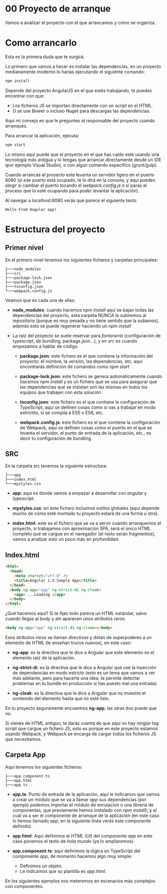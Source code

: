 # 00 Proyecto de arranque

Vamos a analizar el proyecto con el que arrancamos y cómo se organiza.

# Como arrancarlo

Esta es la primera duda que te surgirá.

Lo primero que vamos a hacer es instalar las dependencias, en un proyecto medianamente moderno lo harías ejecutando el siguiente comando:

```bash
npm install
```

Depende del proyecto AngularJS en el que estés trabajando, te puedes encontrar con que:

- Los ficheros JS se importan directamente con un script en el HTML.
- O se use Bower o incluso Nuget para descargas las dependencias.

Aquí mi consejo es que le preguntes al responsable del proyecto cuando arranques.

Para arrancar la aplicación, ejecuta:

```bash
npm start
```

Lo mismo aquí puede que el proyecto en el que has caído esté usando una tecnología más antigua y lo tengas que arrancar directamente desde un IDE (por ejemplo Visual Studio), o con algún comando específico (grunt/gulp).

Cuando arrancas el proyecto este levanta un servidor ligero en el puerto 8080 (si ese puerto está ocupado, te lo dirá en la consola, y aquí puedes elegir si cambiar el puerto tocando el _webpack.config.js_ o si paras el proceso que lo esté ocupando para poder levantar la aplicación).

Al navegar a localhost:8080 verás que parece el siguiente texto.

```
Hello From Angular app!
```

# Estructura del proyecto

## Primer nivel

En el primero nivel tenemos los siguientes ficheros y carpetas principales:

```
├───node_modules
├───src
├───package-lock.json
├───package.json
├───tsconfig.json
└───webpack.config.js
```

Veamos que es cada una de ellas:

- **node_modules**: cuando hacemos _npm install_ aquí se bajan todas las dependencias del proyecto, esta carpeta NUNCA la subiremos al repositorio (porque es muy pesada y no tiene sentido que la subamos), además esto se puede regenerar haciendo un _npm install_

- La raíz del proyecto se suele reservar para _fontanería_ (configuración de typescript, de bundling, package.json...), y en _src_ es cuando empezamos a hablar de código.

  - **package.json**: este fichero es el que contiene la información del proyecto: el nombre, la versión, las dependencias, etc, aquí encontrarás definición de comandos como _npm start_
  
  - **package-lock.json**: este fichero se genera automáticamente cuando hacemos _npm install_ y es un fichero que se usa para asegurar que las dependencias que se instalan son las mismas en todos los equipos que trabajen con esta solución.

  - **tsconfig.json**: este fichero es el que contiene la configuración de TypeScript, aquí se definen cosas como  si vas a trabajar en modo estrictito, si se compila a ES5 o ES6, etc.

  - **webpack.config.js**: este fichero es el que contiene la configuración de Webpack, aquí se definen cosas como el puerto en el que se levanta el servidor, el punto de entrada de la aplicación, etc., es decir tu configuración de bundling.

## SRC

En la carpeta src tenemos la siguiente estructura:

```
├───app
├───index.html
└───mystyles.css
```

- **app**: aquí es donde vamos a empezar a desarrollar con _angular_ y _typescript_.

- **mystyles.css**: en este fichero incluimos estilos globales (aquí depende mucho de cómo esté montado tu proyecto estará de una forma u otra).

- **index.html**: este es el fichero que se va a servir cuando arranquemos el proyecto, si trabajamos con aproximación SPA, será el único HTML completo que se cargue en el navegador (el resto serán fragmentos), vamos a analizar esto un poco más en profundidad.

## Index.html

```html
<html>
  <head>
    <meta charset="utf-8" />
    <title>Angular 1.X Sample App</title>
  </head>
  <body ng-app="app" ng-strict-di ng-cloak>
    <app> ...Loading </app>
  </body>
</html>
```

¿Qué hacemos aquí? Si te fijas todo parece un HTML estándar, salvo cuando llegas al _body_ y ahí aparecen unos atributos raros:

```html
<body ng-app="app" ng-strict-di ng-cloak></body>
```

Esos atributos _raros_ se llaman _directivas_ y dotan de superpoderes a un elemento de HTML (le enseñan trucos nuevos), en este caso:

- **ng-app**: es la directiva que le dice a Angular que este elemento es el elemento raíz de la aplicación.

- **ng-strict-di**: es la directiva que le dice a Angular que use la inyección de dependencias en modo estricto (esto es un tema que vamos a ver más adelante, pero para hacerte una idea, te permite detectar problemas en tu bundle en producción si has puesto mal una entrada).

- **ng-cloak**: es la directiva que le dice a Angular que no muestre el contenido del elemento hasta que no esté listo.

En tu proyecto seguramente encuentres **ng-app**, las otras dos puede que no.

Si vienes de HTML antiguo, te darás cuenta de que aquí no hay ningún tag script que cargue un fichero JS, esto es porque en este proyecto estamos usando Webpack, y Webpack se encarga de cargar todos los ficheros JS que necesitamos.

## Carpeta App

Aquí tenemos los siguientes ficheros:

```
├───app.component.ts
├───app.html
├───app.ts
```

- **app.ts**: Punto de entrada de la aplicación, aquí le indicamos que vamos a crear un módulo que se va a llamar _app_ sus dependencias (por ejemplo podemos importar el módulo de enrutación o una librería de componentes, que previamente hemos instalado con _npm install_), y el cual va a ser el componente de arranque de la aplicación (en este caso lo hemos llamado _app_, en la siguiente línea verás este componente definido).

- **app.html**: Aquí definimos el _HTML (UI) del componente app_ en este caso ponemos el texto de _hola mundo_ (ya lo ampliaremos).

- **app.component.ts**: aquí definimos la lógica en TypeScript del componente _app_, de momento hacemos algo muy simple:
  - Definimos un objeto.
  - Le indicamos que su plantilla es _app.html_.

En los siguientes ejemplos nos meteremos en escenarios más complejos con componentes.
